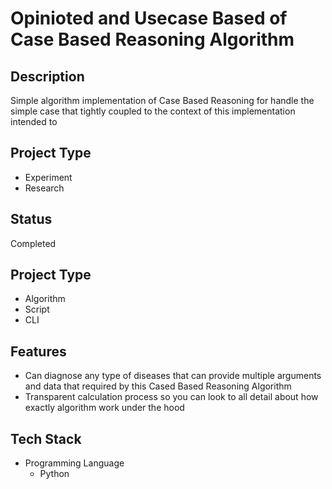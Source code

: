 # Opinioted and Usecase Based of Case Based Reasoning Algorithm

## Description

  Simple algorithm implementation of Case Based Reasoning for handle the simple case that tightly coupled to the context of this implementation intended to

## Project Type
- Experiment
- Research

## Status
Completed

## Project Type
- Algorithm
- Script
- CLI

## Features
- Can diagnose any type of diseases that can provide multiple arguments and data that required by this Cased Based Reasoning Algorithm
- Transparent calculation process so you can look to all detail about how exactly algorithm work under the hood

## Tech Stack
- Programming Language
  - Python
